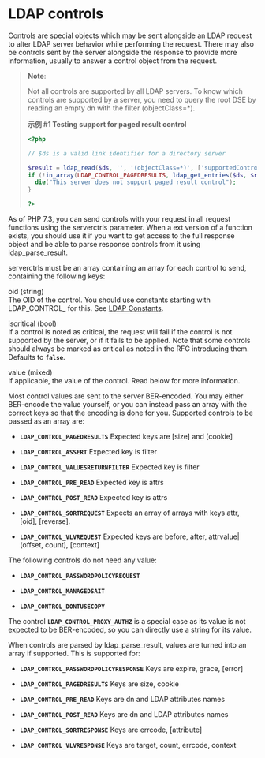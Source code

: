 LDAP controls
=============

Controls are special objects which may be sent alongside an LDAP request
to alter LDAP server behavior while performing the request. There may
also be controls sent by the server alongside the response to provide
more information, usually to answer a control object from the request.

> **Note**:
>
> Not all controls are supported by all LDAP servers. To know which
> controls are supported by a server, you need to query the root DSE by
> reading an empty dn with the filter (objectClass=\*).
>
> **示例 \#1 Testing support for paged result control**
>
> ``` php
> <?php
>
> // $ds is a valid link identifier for a directory server
>
> $result = ldap_read($ds, '', '(objectClass=*)', ['supportedControl']);
> if (!in_array(LDAP_CONTROL_PAGEDRESULTS, ldap_get_entries($ds, $result)[0]['supportedcontrol'])) {
>   die("This server does not support paged result control");
> }
>
> ?>
> ```

As of PHP 7.3, you can send controls with your request in all request
functions using the serverctrls parameter. When a ext version of a
function exists, you should use it if you want to get access to the full
response object and be able to parse response controls from it using
<span class="function">ldap\_parse\_result</span>.

serverctrls must be an array containing an array for each control to
send, containing the following keys:

oid (<span class="type">string</span>)  
<span class="simpara"> The OID of the control. You should use constants
starting with LDAP\_CONTROL\_ for this. See
<a href="/ldap/constants.html" class="link">LDAP Constants</a>. </span>

iscritical (<span class="type">bool</span>)  
<span class="simpara"> If a control is noted as critical, the request
will fail if the control is not supported by the server, or if it fails
to be applied. Note that some controls should always be marked as
critical as noted in the RFC introducing them. Defaults to **`false`**.
</span>

value (<span class="type">mixed</span>)  
<span class="simpara"> If applicable, the value of the control. Read
below for more information. </span>

Most control values are sent to the server BER-encoded. You may either
BER-encode the value yourself, or you can instead pass an array with the
correct keys so that the encoding is done for you. Supported controls to
be passed as an array are:

-   **`LDAP_CONTROL_PAGEDRESULTS`** Expected keys are \[size\] and
    \[cookie\]

-   **`LDAP_CONTROL_ASSERT`** Expected key is filter

-   **`LDAP_CONTROL_VALUESRETURNFILTER`** Expected key is filter

-   **`LDAP_CONTROL_PRE_READ`** Expected key is attrs

-   **`LDAP_CONTROL_POST_READ`** Expected key is attrs

-   **`LDAP_CONTROL_SORTREQUEST`** Expects an array of arrays with keys
    attr, \[oid\], \[reverse\].

-   **`LDAP_CONTROL_VLVREQUEST`** Expected keys are before, after,
    attrvalue\|(offset, count), \[context\]

The following controls do not need any value:

-   **`LDAP_CONTROL_PASSWORDPOLICYREQUEST`**

-   **`LDAP_CONTROL_MANAGEDSAIT`**

-   **`LDAP_CONTROL_DONTUSECOPY`**

The control **`LDAP_CONTROL_PROXY_AUTHZ`** is a special case as its
value is not expected to be BER-encoded, so you can directly use a
string for its value.

When controls are parsed by <span
class="function">ldap\_parse\_result</span>, values are turned into an
array if supported. This is supported for:

-   **`LDAP_CONTROL_PASSWORDPOLICYRESPONSE`** Keys are expire, grace,
    \[error\]

-   **`LDAP_CONTROL_PAGEDRESULTS`** Keys are size, cookie

-   **`LDAP_CONTROL_PRE_READ`** Keys are dn and LDAP attributes names

-   **`LDAP_CONTROL_POST_READ`** Keys are dn and LDAP attributes names

-   **`LDAP_CONTROL_SORTRESPONSE`** Keys are errcode, \[attribute\]

-   **`LDAP_CONTROL_VLVRESPONSE`** Keys are target, count, errcode,
    context

